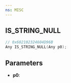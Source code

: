 ```yaml
---
ns: MISC
---
```

## IS_STRING_NULL

```c
// 0x602102324604D96B
Any IS_STRING_NULL(Any p0);
```

## Parameters
* **p0**:
